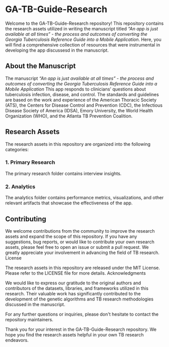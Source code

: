 # GA-TB-Guide-Research

Welcome to the GA-TB-Guide-Research repository! This repository contains the research assets utilized in writing the manuscript titled _“An app is just available at all times” - the process and outcomes of converting the Georgia Tuberculosis Reference Guide into a Mobile Application_. Here, you will find a comprehensive collection of resources that were instrumental in developing the app discussesd in the manuscript.

## About the Manuscript

The manuscript _“An app is just available at all times” - the process and outcomes of converting the Georgia Tuberculosis Reference Guide into a Mobile Application_ This app responds to clinicians’ questions about tuberculosis infection, disease, and control. The standards and guidelines are based on the work and experience of the American Thoracic Society (ATS), the Centers for Disease Control and Prevention (CDC), the Infectious Disease Society of America (IDSA), Emory University, the World Health Organization (WHO), and the Atlanta TB Prevention Coalition. 

## Research Assets

The research assets in this repository are organized into the following categories:

### 1. Primary Research
The primary research folder contains interview insights.

### 2. Analytics
The analytics folder contains performance metrics, visualizations, and other relevant artifacts that showcase the effectiveness of the app.

## Contributing

We welcome contributions from the community to improve the research assets and expand the scope of this repository. If you have any suggestions, bug reports, or would like to contribute your own research assets, please feel free to open an issue or submit a pull request. We greatly appreciate your involvement in advancing the field of TB research.
License

The research assets in this repository are released under the MIT License. Please refer to the LICENSE file for more details.
Acknowledgments

We would like to express our gratitude to the original authors and contributors of the datasets, libraries, and frameworks utilized in this research. Their valuable work has significantly contributed to the development of the genetic algorithms and TB research methodologies discussed in the manuscript.

For any further questions or inquiries, please don't hesitate to contact the repository maintainers.

Thank you for your interest in the GA-TB-Guide-Research repository. We hope you find the research assets helpful in your own TB research endeavors.
